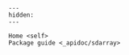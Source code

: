 ```{include} ../README.md
```

```{toctree}
---
hidden:
---

Home <self>
Package guide <_apidoc/sdarray>
```
